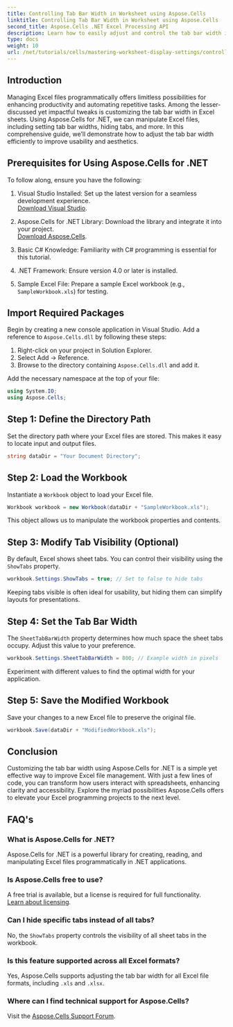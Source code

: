 ```yaml
---
title: Controlling Tab Bar Width in Worksheet using Aspose.Cells
linktitle: Controlling Tab Bar Width in Worksheet using Aspose.Cells
second_title: Aspose.Cells .NET Excel Processing API
description: Learn how to easily adjust and control the tab bar width in Excel sheets using Aspose.Cells for .NET. Follow our step-by-step guide to enhance spreadsheet navigation and aesthetics with customized settings.
type: docs
weight: 10
url: /net/tutorials/cells/mastering-worksheet-display-settings/controlling-tab-bar-width/
---
```

## Introduction

Managing Excel files programmatically offers limitless possibilities for enhancing productivity and automating repetitive tasks. Among the lesser-discussed yet impactful tweaks is customizing the tab bar width in Excel sheets. Using Aspose.Cells for .NET, we can manipulate Excel files, including setting tab bar widths, hiding tabs, and more. In this comprehensive guide, we’ll demonstrate how to adjust the tab bar width efficiently to improve usability and aesthetics.

## Prerequisites for Using Aspose.Cells for .NET

To follow along, ensure you have the following:

1. Visual Studio Installed: Set up the latest version for a seamless development experience.  
   [Download Visual Studio](https://visualstudio.microsoft.com/).

2. Aspose.Cells for .NET Library: Download the library and integrate it into your project.  
   [Download Aspose.Cells](https://releases.aspose.com/cells/net/).

3. Basic C# Knowledge: Familiarity with C# programming is essential for this tutorial.

4. .NET Framework: Ensure version 4.0 or later is installed.

5. Sample Excel File: Prepare a sample Excel workbook (e.g., `SampleWorkbook.xls`) for testing.

## Import Required Packages
Begin by creating a new console application in Visual Studio. Add a reference to `Aspose.Cells.dll` by following these steps:

1. Right-click on your project in Solution Explorer.
2. Select Add → Reference.
3. Browse to the directory containing `Aspose.Cells.dll` and add it.

Add the necessary namespace at the top of your file:

```csharp
using System.IO;
using Aspose.Cells;
```

## Step 1: Define the Directory Path
Set the directory path where your Excel files are stored. This makes it easy to locate input and output files.

```csharp
string dataDir = "Your Document Directory";
```

## Step 2: Load the Workbook
Instantiate a `Workbook` object to load your Excel file.

```csharp
Workbook workbook = new Workbook(dataDir + "SampleWorkbook.xls");
```

This object allows us to manipulate the workbook properties and contents.

## Step 3: Modify Tab Visibility (Optional)
By default, Excel shows sheet tabs. You can control their visibility using the `ShowTabs` property.

```csharp
workbook.Settings.ShowTabs = true; // Set to false to hide tabs
```

Keeping tabs visible is often ideal for usability, but hiding them can simplify layouts for presentations.

## Step 4: Set the Tab Bar Width
The `SheetTabBarWidth` property determines how much space the sheet tabs occupy. Adjust this value to your preference.

```csharp
workbook.Settings.SheetTabBarWidth = 800; // Example width in pixels
```

Experiment with different values to find the optimal width for your application.

## Step 5: Save the Modified Workbook
Save your changes to a new Excel file to preserve the original file.

```csharp
workbook.Save(dataDir + "ModifiedWorkbook.xls");
```

## Conclusion

Customizing the tab bar width using Aspose.Cells for .NET is a simple yet effective way to improve Excel file management. With just a few lines of code, you can transform how users interact with spreadsheets, enhancing clarity and accessibility. Explore the myriad possibilities Aspose.Cells offers to elevate your Excel programming projects to the next level.

## FAQ's

### What is Aspose.Cells for .NET?
Aspose.Cells for .NET is a powerful library for creating, reading, and manipulating Excel files programmatically in .NET applications.

### Is Aspose.Cells free to use?
A free trial is available, but a license is required for full functionality.  
[Learn about licensing](https://purchase.aspose.com/buy).

### Can I hide specific tabs instead of all tabs?
No, the `ShowTabs` property controls the visibility of all sheet tabs in the workbook.

### Is this feature supported across all Excel formats?
Yes, Aspose.Cells supports adjusting the tab bar width for all Excel file formats, including `.xls` and `.xlsx`.

### Where can I find technical support for Aspose.Cells?
Visit the [Aspose.Cells Support Forum](https://forum.aspose.com/c/cells/9).
